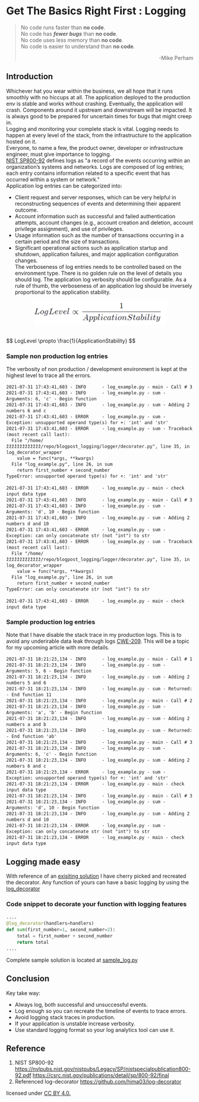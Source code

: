 # Get The Basics Right First : Logging

> No code runs faster than **no code**. <br/>
> No code has _**fewer bugs**_ than **no code**. <br/>
> No code uses less memory than **no code**. <br/>
> No code is easier to understand than **no code**. <br/>
> <p align="right">-Mike Perham</p>

## Introduction
Whichever hat you wear within the business, we all hope that it runs smoothly 
with no hiccups at all. The application deployed to the production env is stable
 and works without crashing.
Eventually, the application will crash. Components around it upstream and 
downstream will be impacted. It is always good to be prepared for uncertain 
times for bugs that might creep in.<br/>
Logging and monitoring your complete stack is vital. Logging needs to happen at 
every level of the stack, from the infrastructure to the application hosted on 
it.<br/>
Everyone, to name a few, the product owner, developer or infrastructure 
engineer, must give importance to logging.<br/>
[NIST SP800-92](#ref1) defines logs as "a record of the events occurring within 
an organization’s systems and networks. Logs are composed of log entries; each 
entry contains information related to a specific event that has occurred within 
a system or network."<br/>
Application log entries can be categorized into:<br/>
* Client request and server responses, which can be very helpful in 
  reconstructing sequences of events and determining their apparent outcome. 
* Account information such as successful and failed authentication attempts, 
  account changes (e.g., account creation and deletion, account privilege 
  assignment), and use of privileges.
* Usage information such as the number of transactions occurring in a certain 
  period and the size of transactions.
* Significant operational actions such as application startup and shutdown, 
  application failures, and major application configuration changes. <br/>
The verboseness of log entries needs to be controlled based on the environment 
type. There is no golden rule on the level of details you should log. 
The application log verbosity should be configurable. 
As a rule of thumb, the verboseness 
of an application log should be inversely proportional to the application 
stability. <br/>

<p align="center">
  <img src="/images/loglevel.png">
</p>

<br/>
$$
LogLevel \propto  \frac{1}{ApplicationStability}
$$<br/>

### Sample non production log entries
The verbosity of non production / development environment is kept at the highest level to 
trace all the errors.
```log
2021-07-31 17:43:41,603 - INFO      - log_example.py - main - Call # 3
2021-07-31 17:43:41,603 - INFO      - log_example.py - sum - Arguments: 6, 'c' - Begin function
2021-07-31 17:43:41,603 - INFO      - log_example.py - sum - Adding 2 numbers 6 and c
2021-07-31 17:43:41,603 - ERROR     - log_example.py - sum - Exception: unsupported operand type(s) for +: 'int' and 'str'
2021-07-31 17:43:41,603 - ERROR     - log_example.py - sum - Traceback (most recent call last):
  File "/home/žžžžžžžžžžžžž/repo/blogpost_logging/logger/decorater.py", line 35, in log_decorator_wrapper
    value = func(*args, **kwargs)
  File "log_example.py", line 26, in sum
    return first_number + second_number
TypeError: unsupported operand type(s) for +: 'int' and 'str'

2021-07-31 17:43:41,603 - ERROR     - log_example.py - main - check input data type
2021-07-31 17:43:41,603 - INFO      - log_example.py - main - Call # 3
2021-07-31 17:43:41,603 - INFO      - log_example.py - sum - Arguments: 'd', 10 - Begin function
2021-07-31 17:43:41,603 - INFO      - log_example.py - sum - Adding 2 numbers d and 10
2021-07-31 17:43:41,603 - ERROR     - log_example.py - sum - Exception: can only concatenate str (not "int") to str
2021-07-31 17:43:41,603 - ERROR     - log_example.py - sum - Traceback (most recent call last):
  File "/home/žžžžžžžžžžžžž/repo/blogpost_logging/logger/decorater.py", line 35, in log_decorator_wrapper
    value = func(*args, **kwargs)
  File "log_example.py", line 26, in sum
    return first_number + second_number
TypeError: can only concatenate str (not "int") to str

2021-07-31 17:43:41,603 - ERROR     - log_example.py - main - check input data type
```

### Sample production log entries
Note that I have disable the stack trace in my production logs. This is to avoid 
any underirable data leak through logs [CWE-209](https://cwe.mitre.org/data/definitions/209.html).
This will be a topic for my upcoming article with more details.

```log
2021-07-31 18:21:23,134 - INFO      - log_example.py - main - Call # 1
2021-07-31 18:21:23,134 - INFO      - log_example.py - sum - Arguments: 5, 6 - Begin function
2021-07-31 18:21:23,134 - INFO      - log_example.py - sum - Adding 2 numbers 5 and 6
2021-07-31 18:21:23,134 - INFO      - log_example.py - sum - Returned: - End function 11
2021-07-31 18:21:23,134 - INFO      - log_example.py - main - Call # 2
2021-07-31 18:21:23,134 - INFO      - log_example.py - sum - Arguments: 'a', 'b' - Begin function
2021-07-31 18:21:23,134 - INFO      - log_example.py - sum - Adding 2 numbers a and b
2021-07-31 18:21:23,134 - INFO      - log_example.py - sum - Returned: - End function 'ab'
2021-07-31 18:21:23,134 - INFO      - log_example.py - main - Call # 3
2021-07-31 18:21:23,134 - INFO      - log_example.py - sum - Arguments: 6, 'c' - Begin function
2021-07-31 18:21:23,134 - INFO      - log_example.py - sum - Adding 2 numbers 6 and c
2021-07-31 18:21:23,134 - ERROR     - log_example.py - sum - Exception: unsupported operand type(s) for +: 'int' and 'str'
2021-07-31 18:21:23,134 - ERROR     - log_example.py - main - check input data type
2021-07-31 18:21:23,134 - INFO      - log_example.py - main - Call # 3
2021-07-31 18:21:23,134 - INFO      - log_example.py - sum - Arguments: 'd', 10 - Begin function
2021-07-31 18:21:23,134 - INFO      - log_example.py - sum - Adding 2 numbers d and 10
2021-07-31 18:21:23,134 - ERROR     - log_example.py - sum - Exception: can only concatenate str (not "int") to str
2021-07-31 18:21:23,134 - ERROR     - log_example.py - main - check input data type
```
## Logging made easy
With reference of an [exisiting solution](#ref2) I have cherry picked and 
recreated the decorator. Any function of yours can
have a basic logging by using the [log_decorator](logger/decorater.py)

### Code snippet to decorate your function with logging features
```python
....
@log_decorator(handlers=handlers)
def sum(first_number=1, second_number=2):
    total = first_number + second_number
    return total
....
```
Complete sample solution is located at [sample_log.py](log_example.py)


## Conclusion
Key take way:
* Always log, both successful and unsuccessful events.
* Log enough so you can recreate the timeline of events to trace errors.
* Avoid logging stack traces in production.
* If your application is unstable increase verbosity.
* Use standard logging format so your log analytics tool can use it.

## Reference
1. <a name="ref1">NIST SP800-92</a> https://nvlpubs.nist.gov/nistpubs/Legacy/SP/nistspecialpublication800-92.pdf
https://csrc.nist.gov/publications/detail/sp/800-92/final
2. <a name="ref2">Referenced log-decorator</a> https://github.com/hima03/log-decorator


licensed under [CC BY 4.0.](http://creativecommons.org/licenses/by/4.0/)